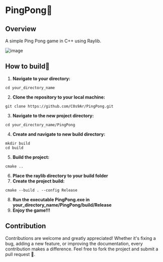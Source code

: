 # PingPong🏓
## Overview
A simple Ping Pong game in C++ using Raylib.

![image](https://github.com/C0s9Ar/PingPong/assets/94627679/82f988c7-8257-4006-9515-1c6a6b42c48e)

## How to build🔨
1. **Navigate to your directory:**
```
cd your_directory_name
```
2. **Clone the repository to your local machine:**
```
git clone https://github.com/C0s9Ar/PingPong.git
```
3. **Navigate to the new project directory:**
```
cd your_directory_name/PingPong
```
4. **Create and navigate to new build directory:**
```
mkdir build
cd build
```
5. **Build the project:**
```
cmake ..
```
6. **Place the raylib directory to your build folder**
7. **Create the project build:**
```
cmake --build . --config Release
```
8. **Run the executable PingPong.exe in your_directory_name/PingPong/build/Release**
9. **Enjoy the game!!!**

## Contribution
Contributions are welcome and greatly appreciated! Whether it's fixing a bug, adding a new feature, or improving the documentation, every contribution makes a difference. 
Feel free to fork the project and submit a pull request 🚀.
